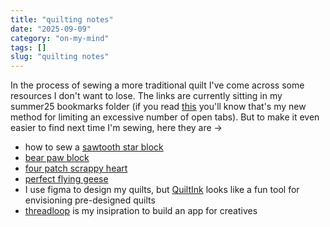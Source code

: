 ```yaml
---
title: "quilting notes"
date: "2025-09-09"
category: "on-my-mind"
tags: []
slug: "quilting notes"
---
```


In the process of sewing a more traditional quilt I've come across some resources I don't want to lose. The links are currently sitting in my summer25 bookmarks folder (if you read [this](http://localhost:3000/on-my-mind#:~:text=500%20open%20tabs,August%2024%2C%202025) you'll know that's my new method for limiting an excessive number of open tabs). But to make it even easier to find next time I'm sewing, here they are ->

- how to sew a [sawtooth star block](https://cdn.shopify.com/s/files/1/0066/9941/7715/files/Sawtooth_Block_-_FINAL.pdf?v=1683401586)
- [bear paw block](https://www.redpepperquilts.com/2015/01/scrap-quilt-and-bear-paw-block-tutorial.html)
- [four patch scrappy heart](https://fabric406.com/blogs/fabric406-blog/how-to-sew-a-four-patch-scrappy-heart-quilt-block)
- [perfect flying geese](https://www.alderwood-studio.com/blog/perfect-flying-geese?srsltid=AfmBOooZEFINj8BCWaAb7cDdrlJHwxEpDMJUUVnhYqjccNkd-oSNc7V-)
- I use figma to design my quilts, but [QuiltInk](https://quiltink.com/home) looks like a fun tool for envisioning pre-designed quilts
- [threadloop](https://threadloop.app/) is my insipration to build an app for creatives
